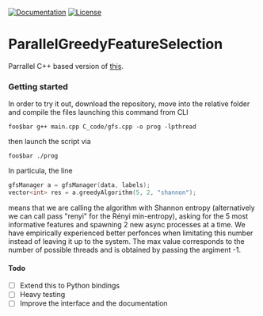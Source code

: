 [![Documentation](https://img.shields.io/badge/Documentation-yes-blue)](https://img.shields.io/badge/Documentation-yes-blue)
[![License](https://img.shields.io/badge/License-MIT-yellow.svg)](https://img.shields.io/badge/License-MIT-yellow.svg)

# ParallelGreedyFeatureSelection

Parrallel C++ based version of [this](https://github.com/marcoromanelli-github/GreedyFeatureSelection). 

### Getting started
In order to try it out, 
download the repository, move into the relative folder and compile the files launching this command from CLI
```console
foo$bar g++ main.cpp C_code/gfs.cpp -o prog -lpthread
```
then launch the script via
```console
foo$bar ./prog
```
In particula, the line
```C++
gfsManager a = gfsManager(data, labels);
vector<int> res = a.greedyAlgorithm(5, 2, "shannon");
```
means that we are calling the algorithm with Shannon entropy (alternatively we can call pass "renyi" for the Rényi min-entropy), asking for the 5 
most informative features and spawning 2 new async processes at a time. We have empirically experienced better perfonces when limitating this number instead 
of leaving it up to the system. The max value corresponds to the number of possible threads and is obtained by passing the argiment -1.

#### Todo
- [ ] Extend this to Python bindings
- [ ] Heavy testing
- [ ] Improve the interface and the documentation
